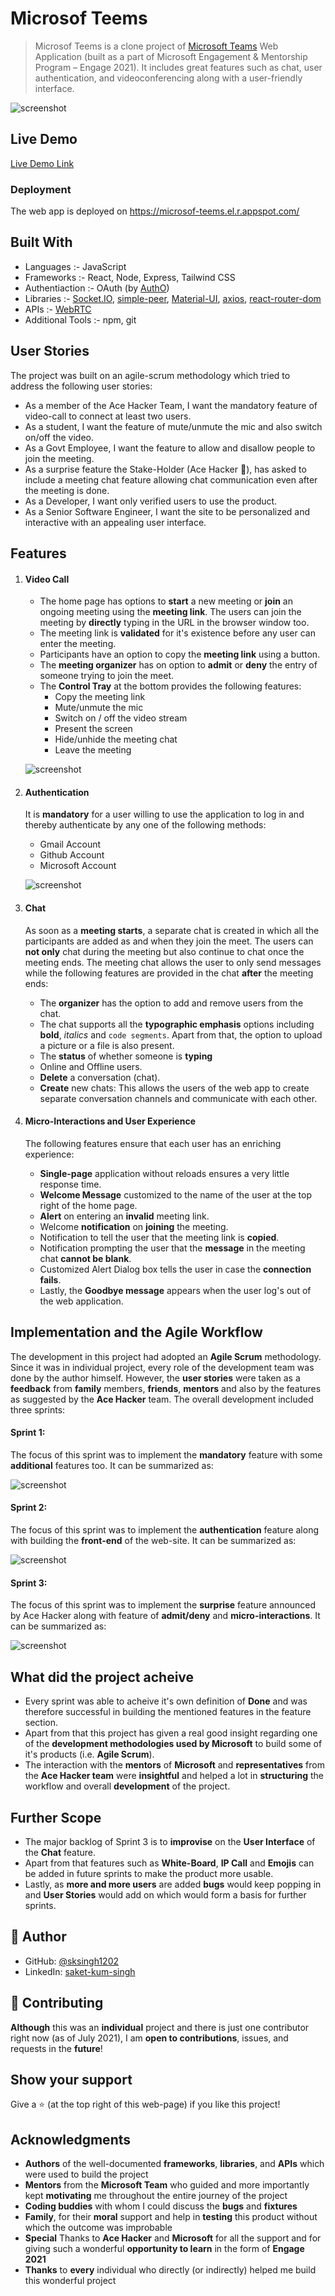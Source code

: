# Microsof Teems

> Microsof Teems is a clone project of [Microsoft Teams](https://www.microsoft.com/en-in/microsoft-teams/group-chat-software)  Web Application (built as a part of Microsoft Engagement & Mentorship Program – Engage 2021). It includes great features such as chat, user authentication, and videoconferencing along with a user-friendly interface.

![screenshot](./screenshots/homePage.png)

## Live Demo

[Live Demo Link](https://youtu.be/tZFsDGudLCk)

### Deployment
The web app is deployed on https://microsof-teems.el.r.appspot.com/

## Built With

- Languages :- JavaScript
- Frameworks :- React, Node, Express, Tailwind CSS 
- Authentiaction :- OAuth (by [AuthO](https://auth0.com/))
- Libraries :- [Socket.IO](https://socket.io/docs/v4/index.html), [simple-peer](https://www.npmjs.com/package/simple-peer), [Material-UI](https://material-ui.com/), [axios](https://www.npmjs.com/package/axios), [react-router-dom](https://reactrouter.com/web/api/BrowserRouter)
- APIs :- [WebRTC](https://webrtc.org/)
- Additional Tools :- npm, git

## User Stories
The project was built on an agile-scrum methodology which tried to address the following user stories:
- As a member of the Ace Hacker Team, I want the mandatory feature of video-call to connect at least two users.
- As a student, I want the feature of mute/unmute the mic and also switch on/off the video.
- As a Govt Employee, I want the feature to allow and disallow people to join the meeting.
- As a surprise feature the Stake-Holder (Ace Hacker 🤨), has asked to include a meeting chat feature allowing chat communication even after the meeting is done.
- As a Developer, I want only verified users to use the product.
- As a Senior Software Engineer, I want the site to be personalized and interactive with an appealing user interface.

## Features
1. #### Video Call
    - The home page has options to **start** a new meeting or **join** an ongoing meeting using the **meeting link**. The users can join the meeting by **directly** typing in the URL in the browser window too.
    - The meeting link is **validated** for it's existence before any user can enter the meeting.
    - Participants have an option to copy the **meeting link** using a button.
    - The **meeting organizer** has on option to **admit** or **deny** the entry of someone trying to join the meet.
    - The **Control Tray** at the bottom provides the following features:
        - Copy the meeting link
        - Mute/unmute the mic
        - Switch on / off the video stream
        - Present the screen
        - Hide/unhide the meeting chat
        - Leave the meeting

    ![screenshot](./screenshots/meeting.png)

2. #### Authentication

    It is **mandatory** for a user willing to use the application to log in and thereby authenticate by any one of the following methods:
    - Gmail Account
    - Github Account
    - Microsoft Account

    ![screenshot](./screenshots/auth.png)

3. #### Chat

    As soon as a **meeting starts**, a separate chat is created in which all the participants are added as and when they join the meet. The users can **not only** chat during the meeting but also continue to chat once the meeting ends. The meeting chat allows the user to only send messages while the following features are provided in the chat **after** the meeting ends:
    - The **organizer** has the option to add and remove users from the chat.
    - The chat supports all the **typographic emphasis** options including **bold**, *italics* and ```code segments```. Apart from that, the option to upload a picture or a file is also present.
    - The **status** of whether someone is **typing**
    - Online and Offline users.
    - **Delete** a conversation (chat).
    - **Create** new chats: This allows the users of the web app to create separate conversation channels and communicate with each other.

4. #### Micro-Interactions and User Experience
    The following features ensure that each user has an enriching experience:
    - **Single-page** application without reloads ensures a very little response time.
    - **Welcome Message** customized to the name of the user at the top right of the home page.
    - **Alert** on entering an **invalid** meeting link.
    - Welcome **notification** on **joining** the meeting.
    - Notification to tell the user that the meeting link is **copied**.
    - Notification prompting the user that the **message** in the meeting chat **cannot be blank**.
    - Customized Alert Dialog box tells the user in case the **connection fails**.
    - Lastly, the **Goodbye message** appears when the user log's out of the web application.

## Implementation and the Agile Workflow

The development in this project had adopted an **Agile Scrum** methodology. Since it was in individual project, every role of the development team was done by the author himself. However, the **user stories** were taken as a **feedback** from **family** members, **friends**, **mentors** and also by the features as suggested by the **Ace Hacker** team. The overall development included three sprints:

#### Sprint 1:

The focus of this sprint was to implement the **mandatory** feature with some **additional** features too. It can be summarized as:

![screenshot](./screenshots/Sprint_1.png)

#### Sprint 2:

The focus of this sprint was to implement the **authentication** feature along with building the **front-end** of the web-site. It can be summarized as:

![screenshot](./screenshots/Sprint_2.png)

#### Sprint 3:

The focus of this sprint was to implement the **surprise** feature announced by Ace Hacker along with feature of **admit/deny** and **micro-interactions**. It can be summarized as:

![screenshot](./screenshots/Sprint_3.png)


## What did the project acheive
- Every sprint was able to acheive it's own definition of **Done** and was therefore successful in building the mentioned features in the feature section.
- Apart from that this project has given a real good insight regarding one of the **development methodologies used by Microsoft** to build some of it's products (i.e. **Agile Scrum**).
- The interaction with the **mentors** of **Microsoft** and **representatives** from the **Ace Hacker team** were **insightful** and helped a lot in **structuring** the workflow and overall **development** of the project.

## Further Scope
- The major backlog of Sprint 3 is to **improvise** on the **User Interface** of the **Chat** feature.
- Apart from that features such as **White-Board**, **IP Call** and **Emojis** can be added in future sprints to make the product more usable.
- Lastly, as **more and more users** are added **bugs** would keep popping in and **User Stories** would add on which would form a basis for further sprints.

## 👤 Author

- GitHub: [@sksingh1202](https://github.com/sksingh1202)
- LinkedIn: [saket-kum-singh](https://www.linkedin.com/in/saket-kum-singh/)

## 🤝 Contributing

**Although** this was an **individual** project and there is just one contributor right now (as of July 2021), I am **open to contributions**, issues, and  requests in the **future**!

## Show your support

Give a ⭐️ (at the top right of this web-page) if you like this project!

## Acknowledgments

- **Authors** of the well-documented **frameworks**, **libraries**, and **APIs** which were used to build the project
- **Mentors** from the **Microsoft Team** who guided and more importantly kept **motivating** me throughout the entire journey of the project
- **Coding buddies** with whom I could discuss the **bugs** and **fixtures**
- **Family**, for their **moral** support and help in **testing** this product without which the outcome was improbable
- **Special** Thanks to **Ace Hacker** and **Microsoft** for all the support and for giving such a wonderful **opportunity to learn** in the form of **Engage 2021**
- **Thanks** to **every** individual who directly (or indirectly) helped me build this wonderful project